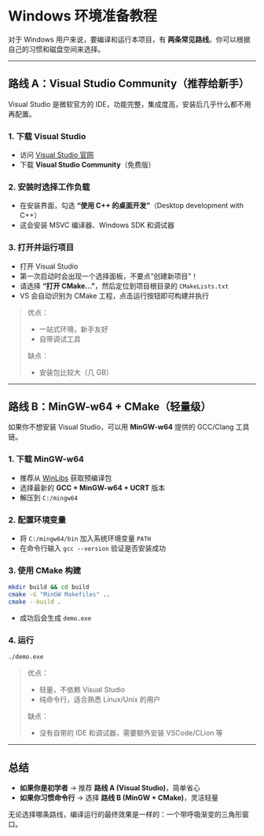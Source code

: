 # Windows 环境准备教程

对于 Windows 用户来说，要编译和运行本项目，有 **两条常见路线**。你可以根据自己的习惯和磁盘空间来选择。

---

## 路线 A：Visual Studio Community（推荐给新手）

Visual Studio 是微软官方的 IDE，功能完整，集成度高，安装后几乎什么都不用再配置。

### 1. 下载 Visual Studio

* 访问 [Visual Studio 官网](https://visualstudio.microsoft.com/zh-hans/)
* 下载 **Visual Studio Community**（免费版）

### 2. 安装时选择工作负载

* 在安装界面，勾选 **“使用 C++ 的桌面开发”**（Desktop development with C++）
* 这会安装 MSVC 编译器、Windows SDK 和调试器

### 3. 打开并运行项目

* 打开 Visual Studio
* 第一次启动时会出现一个选择面板，不要点“创建新项目”！
* 请选择 **“打开 CMake...”**，然后定位到项目根目录的 `CMakeLists.txt`
* VS 会自动识别为 CMake 工程，点击运行按钮即可构建并执行

> 优点：
>
> * 一站式环境，新手友好
> * 自带调试工具
>
> 缺点：
>
> * 安装包比较大（几 GB）

---

## 路线 B：MinGW-w64 + CMake（轻量级）

如果你不想安装 Visual Studio，可以用 **MinGW-w64** 提供的 GCC/Clang 工具链。

### 1. 下载 MinGW-w64

* 推荐从 [WinLibs](https://winlibs.com/) 获取预编译包
* 选择最新的 **GCC + MinGW-w64 + UCRT** 版本
* 解压到 `C:/mingw64`

### 2. 配置环境变量

* 将 `C:/mingw64/bin` 加入系统环境变量 `PATH`
* 在命令行输入 `gcc --version` 验证是否安装成功

### 3. 使用 CMake 构建

```bash
mkdir build && cd build
cmake -G "MinGW Makefiles" ..
cmake --build .
```

* 成功后会生成 `demo.exe`

### 4. 运行

```bash
./demo.exe
```

> 优点：
>
> * 轻量，不依赖 Visual Studio
> * 纯命令行，适合熟悉 Linux/Unix 的用户
>
> 缺点：
>
> * 没有自带的 IDE 和调试器，需要额外安装 VSCode/CLion 等

---

## 总结

* **如果你是初学者** → 推荐 **路线 A (Visual Studio)**，简单省心
* **如果你习惯命令行** → 选择 **路线 B (MinGW + CMake)**，灵活轻量

无论选择哪条路线，编译运行的最终效果是一样的：一个带呼吸渐变的三角形窗口。
